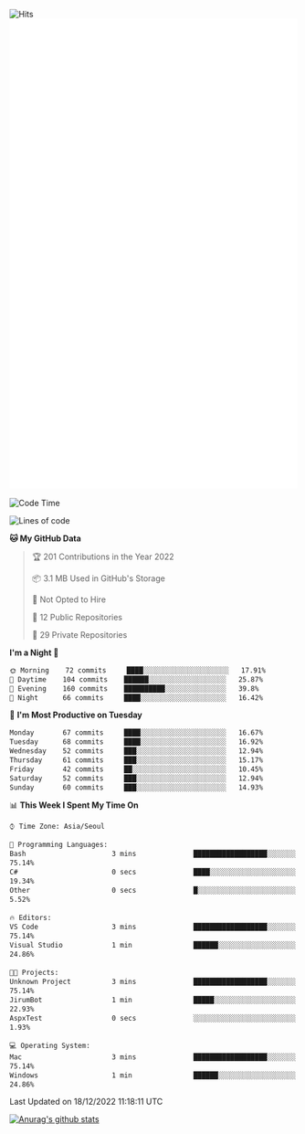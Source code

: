 ![Hits](https://hits.seeyoufarm.com/api/count/incr/badge.svg?url=https%3A%2F%2Fgithub.com%2Fkokose1234&count_bg=%2379C83D&title_bg=%23555555&icon=apple.svg&icon_color=%23E7E7E7&title=hits&edge_flat=false)
<br/>
![Metrics](https://github.com/kokose1234/kokose1234/blob/main/github-metrics.svg)

<!--START_SECTION:waka-->
![Code Time](http://img.shields.io/badge/Code%20Time-719%20hrs%2024%20mins-blue)

![Lines of code](https://img.shields.io/badge/From%20Hello%20World%20I%27ve%20Written-884%20Thousand%20lines%20of%20code-blue)

**🐱 My GitHub Data** 

> 🏆 201 Contributions in the Year 2022
 > 
> 📦 3.1 MB Used in GitHub's Storage 
 > 
> 🚫 Not Opted to Hire
 > 
> 📜 12 Public Repositories 
 > 
> 🔑 29 Private Repositories  
 > 
**I'm a Night 🦉** 

```text
🌞 Morning    72 commits     ████░░░░░░░░░░░░░░░░░░░░░   17.91% 
🌆 Daytime    104 commits    ██████░░░░░░░░░░░░░░░░░░░   25.87% 
🌃 Evening    160 commits    ██████████░░░░░░░░░░░░░░░   39.8% 
🌙 Night      66 commits     ████░░░░░░░░░░░░░░░░░░░░░   16.42%

```
📅 **I'm Most Productive on Tuesday** 

```text
Monday       67 commits     ████░░░░░░░░░░░░░░░░░░░░░   16.67% 
Tuesday      68 commits     ████░░░░░░░░░░░░░░░░░░░░░   16.92% 
Wednesday    52 commits     ███░░░░░░░░░░░░░░░░░░░░░░   12.94% 
Thursday     61 commits     ███░░░░░░░░░░░░░░░░░░░░░░   15.17% 
Friday       42 commits     ██░░░░░░░░░░░░░░░░░░░░░░░   10.45% 
Saturday     52 commits     ███░░░░░░░░░░░░░░░░░░░░░░   12.94% 
Sunday       60 commits     ███░░░░░░░░░░░░░░░░░░░░░░   14.93%

```


📊 **This Week I Spent My Time On** 

```text
⌚︎ Time Zone: Asia/Seoul

💬 Programming Languages: 
Bash                     3 mins              ██████████████████░░░░░░░   75.14% 
C#                       0 secs              ████░░░░░░░░░░░░░░░░░░░░░   19.34% 
Other                    0 secs              █░░░░░░░░░░░░░░░░░░░░░░░░   5.52%

🔥 Editors: 
VS Code                  3 mins              ██████████████████░░░░░░░   75.14% 
Visual Studio            1 min               ██████░░░░░░░░░░░░░░░░░░░   24.86%

🐱‍💻 Projects: 
Unknown Project          3 mins              ██████████████████░░░░░░░   75.14% 
JirumBot                 1 min               █████░░░░░░░░░░░░░░░░░░░░   22.93% 
AspxTest                 0 secs              ░░░░░░░░░░░░░░░░░░░░░░░░░   1.93%

💻 Operating System: 
Mac                      3 mins              ██████████████████░░░░░░░   75.14% 
Windows                  1 min               ██████░░░░░░░░░░░░░░░░░░░   24.86%

```


 Last Updated on 18/12/2022 11:18:11 UTC
<!--END_SECTION:waka-->

[![Anurag's github stats](https://github-readme-stats.vercel.app/api?username=kokose1234&theme=dracula)](https://github.com/anuraghazra/github-readme-stats)



	

